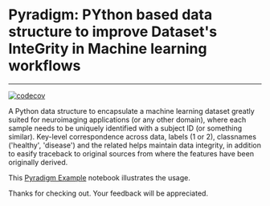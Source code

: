 # Pyradigm: PYthon based data structure to improve Dataset's InteGrity in Machine learning workflows
----

[![codecov](https://codecov.io/gh/raamana/pyradigm/branch/master/graph/badge.svg)](https://codecov.io/gh/raamana/pyradigm)

A Python data structure to encapsulate a machine learning dataset greatly suited for neuroimaging applications (or any other domain), where each sample needs to be uniquely identified with a subject ID (or something similar). Key-level correspondence across data, labels (1 or 2), classnames ('healthy', 'disease') and the related helps maintain data integrity, in addition to easify traceback to original sources from where the features have been originally derived.

This [Pyradigm Example](PyradigmExample.ipynb) notebook illustrates the usage.

Thanks for checking out. Your feedback will be appreciated.
